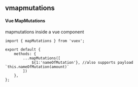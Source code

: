 ## vmapmutations
#### Vue MapMutations
mapmutations inside a vue component
```
import { mapMutations } from 'vuex';

export default {
	methods: {
		...mapMutations([
			${1:'nameOfMutation'}, //also supports payload `this.nameOfMutation(amount)` 
		])
	},
};
```